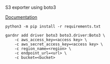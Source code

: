 S3 exporter using boto3

[Documentation](https://aws.amazon.com/sdk-for-python/)

```
python3 -m pip install -r requirements.txt

gardnr add driver boto3 boto3.driver:Boto3 \
    -c aws_access_key=<access key> \
    -c aws_secret_access_key=<access key> \
    -c region_name=<region> \
    -c endpoint_url=<url> \
    -c bucket=<bucket>
```
